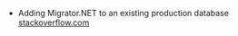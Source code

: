 - Adding Migrator.NET to an existing production database [stackoverflow.com](https://stackoverflow.com/questions/11105093/adding-migrator-net-to-an-existing-production-database)